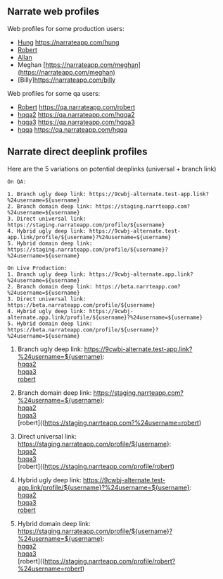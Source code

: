 ## Narrate web profiles 

Web profiles for some production users:  

- [Hung](https://narrateapp.com/hung) https://narrateapp.com/hung  
- [Robert](https://narrateapp.com/robert)  
- [Allan](https://narrateapp.com/allan)  
- Meghan [https://narrateapp.com/meghan](https://narrateapp.com/meghan)  
- [Billy]https://narrateapp.com/billy  
 
 
Web profiles for some qa users:  

- [Robert](https://qa.narrateapp.com/robert) https://qa.narrateapp.com/robert  
- [hqqa2](https://qa.narrateapp.com/hqqa2) https://qa.narrateapp.com/hqqa2  
- [hqqa3](https://qa.narrateapp.com/hqqa3) https://qa.narrateapp.com/hqqa3  
- [hqqa](https://qa.narrateapp.com/hqqa) https://qa.narrateapp.com/hqqa  
 
 
## Narrate direct deeplink profiles
 Here are the 5 variations on potential deeplinks (universal + branch link)

```
On QA: 

1. Branch ugly deep link: https://9cwbj-alternate.test-app.link?%24username=${username}
2. Branch domain deep link: https://staging.narrteapp.com?%24username=${username}
3. Direct universal link: https://staging.narrateapp.com/profile/${username}
4. Hybrid ugly deep link: https://9cwbj-alternate.test-app.link/profile/${username}?%24username=${username}
5. Hybrid domain deep link: https://staging.narrateapp.com/profile/${username}?%24username=${username}

On Live Production:
1. Branch ugly deep link: https://9cwbj-alternate.app.link?%24username=${username}
2. Branch domain deep link: https://beta.narrteapp.com?%24username=${username}
3. Direct universal link: https://beta.narrateapp.com/profile/${username}
4. Hybrid ugly deep link: https://9cwbj-alternate.app.link/profile/${username}?%24username=${username}
5. Hybrid domain deep link: https://beta.narrateapp.com/profile/${username}?%24username=${username}
```


1. Branch ugly deep link: https://9cwbj-alternate.test-app.link?%24username=${username}:  
   [hqqa2](https://9cwbj-alternate.test-app.link?%24username=hqqa2)  
   [hqqa3](https://9cwbj-alternate.test-app.link?%24username=hqqa3)  
   [robert](https://9cwbj-alternate.test-app.link?%24username=robert)  
   
2. Branch domain deep link: https://staging.narrteapp.com?%24username=${username}:  
   [hqqa2](https://staging.narrteapp.com?%24username=hqqa2)  
   [hqqa3](https://staging.narrteapp.com?%24username=hqqa3)  
   [robert]((https://staging.narrteapp.com?%24username=robert)  
   
3. Direct universal link: https://staging.narrateapp.com/profile/${username}:  
   [hqqa2](https://staging.narrteapp.com/profile/hqqa2)  
   [hqqa3](https://staging.narrteapp.com/profile/hqqa3)  
   [robert]((https://staging.narrteapp.com/profile/robert)  


4. Hybrid ugly deep link: https://9cwbj-alternate.test-app.link/profile/${username}?%24username=${username}:  
   [hqqa2](https://staging.narrteapp.com/profile/hqqa2?%24username=hqqa2)  
   [hqqa3](https://staging.narrteapp.com/profile/hqqa3?%24username=hqqa3)  
   [robert](https://staging.narrteapp.com/profile/robert?%24username=robert)   

5. Hybrid domain deep link: https://staging.narrateapp.com/profile/${username}?%24username=${username}:  
   [hqqa2](https://staging.narrteapp.com/profile/hqqa2?%24username=hqqa2)  
   [hqqa3](https://staging.narrteapp.com/profile/hqqa3?%24username=hqqa3)  
   [robert]((https://staging.narrteapp.com/profile/robert?%24username=robert)  

